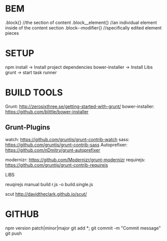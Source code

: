 BEM
===
.block{} //the section of content
.block__element{} //an individual element inside of the content section
.block--modifier{} //specifically edited element pieces

SETUP
=====
npm install -> Install project dependencies
bower-installer -> Install Libs
grunt -> start task runner

BUILD TOOLS
===========
Grunt: 			http://zerosixthree.se/getting-started-with-grunt/
bower-installer: 	https://github.com/blittle/bower-installer

Grunt-Plugins
-------------
watch: 		https://github.com/gruntjs/grunt-contrib-watch
sass:			https://github.com/gruntjs/grunt-contrib-sass
Autoprefixer: 	https://github.com/nDmitry/grunt-autoprefixer

modernizr: https://github.com/Modernizr/grunt-modernizr
requirejs: 	https://github.com/gruntjs/grunt-contrib-requirejs

LIBS

reuqirejs manual build
r.js -o build.single.js


scut
http://davidtheclark.github.io/scut/


GITHUB
======
npm version patch|minor|major
git add *;
git commit -m "Commit message"
git push